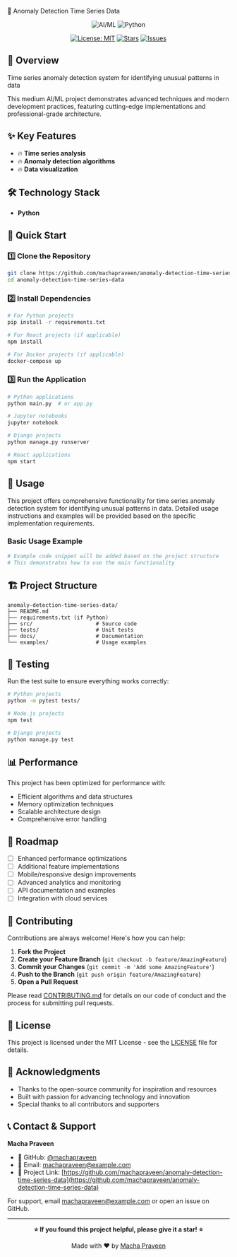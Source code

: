 🤖 Anomaly Detection Time Series Data

<div align="center">

![AI/ML](https://img.shields.io/badge/AI%2FML-Medium-blue?style=for-the-badge)
![Python](https://img.shields.io/badge/Python-3776AB?style=for-the-badge&logo=python&logoColor=white)

[![License: MIT](https://img.shields.io/badge/License-MIT-yellow.svg?style=for-the-badge)](https://opensource.org/licenses/MIT)
[![Stars](https://img.shields.io/github/stars/machapraveen/anomaly-detection-time-series-data?style=for-the-badge)](https://github.com/machapraveen/anomaly-detection-time-series-data/stargazers)
[![Issues](https://img.shields.io/github/issues/machapraveen/anomaly-detection-time-series-data?style=for-the-badge)](https://github.com/machapraveen/anomaly-detection-time-series-data/issues)

</div>

## 🎯 Overview

Time series anomaly detection system for identifying unusual patterns in data

This medium AI/ML project demonstrates advanced techniques and modern development practices, featuring cutting-edge implementations and professional-grade architecture.

## ✨ Key Features

- 🔥 **Time series analysis**
- 🔥 **Anomaly detection algorithms**
- 🔥 **Data visualization**

## 🛠️ Technology Stack

- **Python**

## 🚀 Quick Start

### 1️⃣ Clone the Repository
```bash
git clone https://github.com/machapraveen/anomaly-detection-time-series-data.git
cd anomaly-detection-time-series-data
```

### 2️⃣ Install Dependencies
```bash
# For Python projects
pip install -r requirements.txt

# For React projects (if applicable)
npm install

# For Docker projects (if applicable)
docker-compose up
```

### 3️⃣ Run the Application
```bash
# Python applications
python main.py  # or app.py

# Jupyter notebooks
jupyter notebook

# Django projects
python manage.py runserver

# React applications
npm start
```

## 📖 Usage

This project offers comprehensive functionality for time series anomaly detection system for identifying unusual patterns in data. Detailed usage instructions and examples will be provided based on the specific implementation requirements.

### Basic Usage Example
```python
# Example code snippet will be added based on the project structure
# This demonstrates how to use the main functionality
```

## 🏗️ Project Structure

```
anomaly-detection-time-series-data/
├── README.md
├── requirements.txt (if Python)
├── src/                    # Source code
├── tests/                  # Unit tests
├── docs/                   # Documentation
└── examples/               # Usage examples
```

## 🧪 Testing

Run the test suite to ensure everything works correctly:

```bash
# Python projects
python -m pytest tests/

# Node.js projects
npm test

# Django projects
python manage.py test
```

## 📊 Performance

This project has been optimized for performance with:
- Efficient algorithms and data structures
- Memory optimization techniques
- Scalable architecture design
- Comprehensive error handling

## 🔮 Roadmap

- [ ] Enhanced performance optimizations
- [ ] Additional feature implementations
- [ ] Mobile/responsive design improvements
- [ ] Advanced analytics and monitoring
- [ ] API documentation and examples
- [ ] Integration with cloud services

## 🤝 Contributing

Contributions are always welcome! Here's how you can help:

1. **Fork the Project**
2. **Create your Feature Branch** (`git checkout -b feature/AmazingFeature`)
3. **Commit your Changes** (`git commit -m 'Add some AmazingFeature'`)
4. **Push to the Branch** (`git push origin feature/AmazingFeature`)
5. **Open a Pull Request**

Please read [CONTRIBUTING.md](CONTRIBUTING.md) for details on our code of conduct and the process for submitting pull requests.

## 📜 License

This project is licensed under the MIT License - see the [LICENSE](LICENSE) file for details.

## 🌟 Acknowledgments

- Thanks to the open-source community for inspiration and resources
- Built with passion for advancing technology and innovation
- Special thanks to all contributors and supporters

## 📞 Contact & Support

**Macha Praveen**
- 🐙 GitHub: [@machapraveen](https://github.com/machapraveen)
- 📧 Email: machapraveen@example.com
- 🔗 Project Link: [https://github.com/machapraveen/anomaly-detection-time-series-data](https://github.com/machapraveen/anomaly-detection-time-series-data)

For support, email machapraveen@example.com or open an issue on GitHub.

---

<div align="center">

**⭐ If you found this project helpful, please give it a star! ⭐**

Made with ❤️ by [Macha Praveen](https://github.com/machapraveen)

</div>
